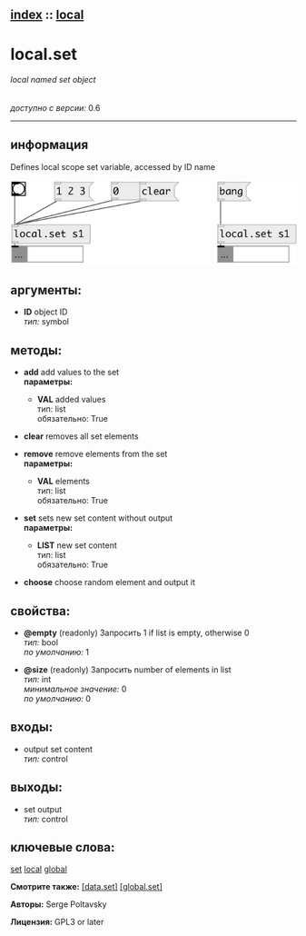 [index](index.html) :: [local](category_local.html)
---

# local.set

###### local named set object

*доступно с версии:* 0.6

---


## информация
Defines local scope set variable, accessed by ID name


[![example](../examples/img/local.set.jpg)](../examples/pd/local.set.pd)



## аргументы:

* **ID**
object ID<br>
_тип:_ symbol<br>



## методы:

* **add**
add values to the set<br>
  __параметры:__
  - **VAL** added values<br>
    тип: list <br>
    обязательно: True <br>

* **clear**
removes all set elements<br>

* **remove**
remove elements from the set<br>
  __параметры:__
  - **VAL** elements<br>
    тип: list <br>
    обязательно: True <br>

* **set**
sets new set content without output<br>
  __параметры:__
  - **LIST** new set content<br>
    тип: list <br>
    обязательно: True <br>

* **choose**
choose random element and output it<br>




## свойства:

* **@empty** (readonly)
Запросить 1 if list is empty, otherwise 0<br>
_тип:_ bool<br>
_по умолчанию:_ 1<br>

* **@size** (readonly)
Запросить number of elements in list<br>
_тип:_ int<br>
_минимальное значение:_ 0<br>
_по умолчанию:_ 0<br>



## входы:

* output set content<br>
_тип:_ control



## выходы:

* set output<br>
_тип:_ control



## ключевые слова:

[set](keywords/set.html)
[local](keywords/local.html)
[global](keywords/global.html)



**Смотрите также:**
[\[data.set\]](data.set.html)
[\[global.set\]](global.set.html)




**Авторы:** Serge Poltavsky




**Лицензия:** GPL3 or later





